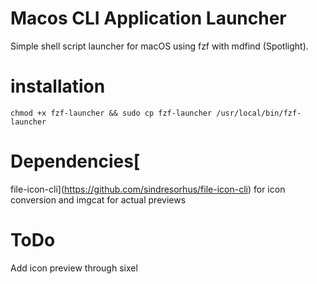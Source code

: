 # Macos CLI Application Launcher
Simple shell script launcher for macOS using fzf with mdfind (Spotlight).

# installation
```
chmod +x fzf-launcher && sudo cp fzf-launcher /usr/local/bin/fzf-launcher
```
# Dependencies[
file-icon-cli](https://github.com/sindresorhus/file-icon-cli) for icon conversion and imgcat for actual previews

# ToDo
Add icon preview through sixel
